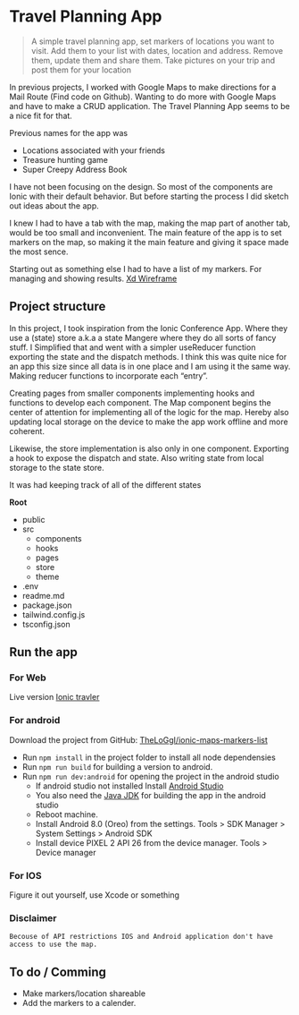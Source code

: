 # Travel Planning App

> A simple travel planning app, set markers of locations you want to visit. Add them to your list with dates, location and address. Remove them, update them and share them. Take pictures on your trip and post them for your location

In previous projects, I worked with Google Maps to make directions for a Mail Route (Find code on Github). Wanting to do more with Google Maps and have to make a CRUD application. The Travel Planning App seems to be a nice fit for that.

Previous names for the app was

- Locations associated with your friends
- Treasure hunting game
- Super Creepy Address Book

I have not been focusing on the design. So most of the components are Ionic with their default behavior. But before starting the process I did sketch out ideas about the app.

I knew I had to have a tab with the map, making the map part of another tab, would be too small and inconvenient. The main feature of the app is to set markers on the map, so making it the main feature and giving it space made the most sence.

Starting out as something else I had to have a list of my markers. For managing and showing results.
[Xd Wireframe](https://xd.adobe.com/view/d66b11ca-a67b-48e6-aa09-38fe9b00422b-8338/)

## Project structure

In this project, I took inspiration from the Ionic Conference App. Where they use a (state) store a.k.a a state Mangere where they do all sorts of fancy stuff. I Simplified that and went with a simpler useReducer function exporting the state and the dispatch methods.
I think this was quite nice for an app this size since all data is in one place and I am using it the same way. Making reducer functions to incorporate each “entry”.

Creating pages from smaller components implementing hooks and functions to develop each component. The Map component begins the center of attention for implementing all of the logic for the map. Hereby also updating local storage on the device to make the app work offline and more coherent.

Likewise, the store implementation is also only in one component. Exporting a hook to expose the dispatch and state. Also writing state from local storage to the state store.

It was had keeping track of all of the different states

**Root**

- public
- src
  - components
  - hooks
  - pages
  - store
  - theme
- .env
- readme.md
- package.json
- tailwind.config.js
- tsconfig.json

## Run the app

### For Web

Live version [Ionic travler](http://ionic-travler.lasseaakjaer.com/map)

### For android

Download the project from GitHub: [TheLoGgI/ionic-maps-markers-list](https://github.com/TheLoGgI/ionic-maps-markers-list)

- Run `npm install` in the project folder to install all node dependensies
- Run `npm run build` for building a version to android.
- Run `npm run dev:android` for opening the project in the android studio
  - If android studio not installed Install [Android Studio](https://developer.android.com/studio/install)
  - You also need the [Java JDK](https://www.oracle.com/java/technologies/downloads/) for building the app in the android studio
  - Reboot machine.
  - Install Android 8.0 (Oreo) from the settings. Tools > SDK Manager > System Settings > Android SDK
  - Install device PIXEL 2 API 26 from the device manager. Tools > Device manager

### For IOS

Figure it out yourself, use Xcode or something

### Disclaimer

    Becouse of API restrictions IOS and Android application don't have access to use the map.

## To do / Comming

- Make markers/location shareable
- Add the markers to a calender.
